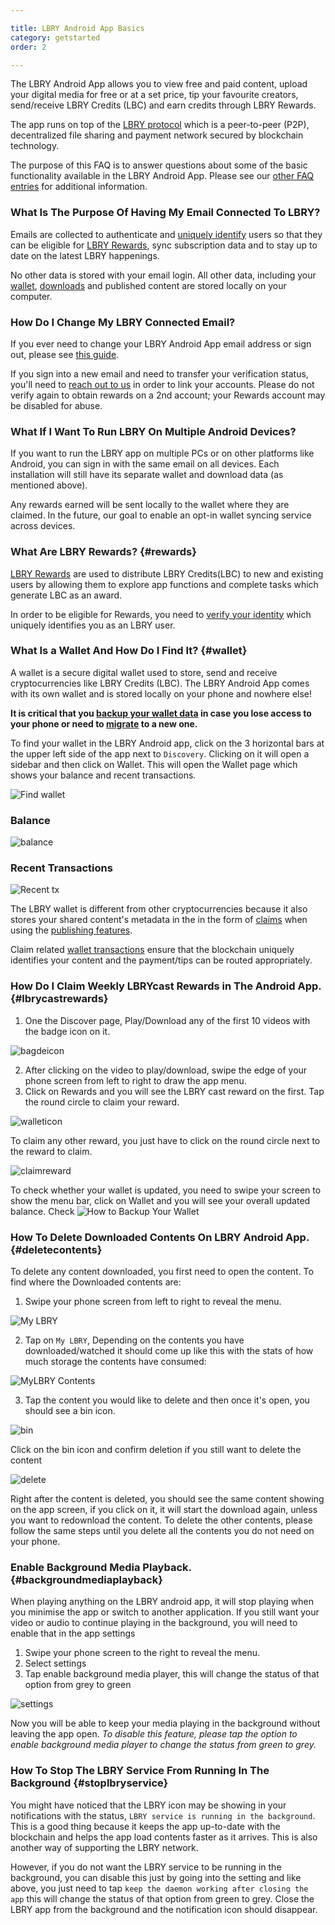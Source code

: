 ```yaml
---

title: LBRY Android App Basics
category: getstarted
order: 2

---
```


The LBRY Android App allows you to view free and paid content, upload your digital media for free or at a set price, tip your favourite creators, send/receive LBRY Credits (LBC) and earn credits through LBRY Rewards.

The app runs on top of the [LBRY protocol](https://lbry.io/faq/what-is-lbry) which is a peer-to-peer (P2P), decentralized file sharing and payment network secured by blockchain technology. 

The purpose of this FAQ is to answer questions about some of the basic functionality available in the LBRY Android App. Please see our [other FAQ entries](https://lbry.io/faq) for additional information.

### What Is The Purpose Of Having My Email Connected To LBRY?

Emails are collected to authenticate and [uniquely identify](https://lbry.io/faq/identity-requirements) users so that they can be eligible for [LBRY Rewards](#rewards), sync subscription data and to stay up to date on the latest LBRY happenings.

No other data is stored with your email login. All other data, including your [wallet](#wallet), [downloads](#data) and published content are stored locally on your computer.

### How Do I Change My LBRY Connected Email?

If you ever need to change your LBRY Android App email address or sign out, please see [this guide](https://lbry.io/faq/how-to-change-email).

If you sign into a new email and need to transfer your verification status, you'll need to [reach out to us](mailto:help@lbryio) in order to link your accounts. Please do not verify again to obtain rewards on a 2nd account; your Rewards account may be disabled for abuse.

### What If I Want To Run LBRY On Multiple Android Devices?

If you want to run the LBRY app on multiple PCs or on other platforms like Android, you can sign in with the same email on all devices. Each installation will still have its separate wallet and download data (as mentioned above).

Any rewards earned will be sent locally to the wallet where they are claimed. In the future, our goal to enable an opt-in wallet syncing service across devices. 

### What Are LBRY Rewards? {#rewards}

[LBRY Rewards](https://lbry.io/faq/rewards) are used to distribute LBRY Credits(LBC) to new and existing users by allowing them to explore app functions and complete tasks which generate LBC as an award.

In order to be eligible for Rewards, you need to [verify your identity](https://lbry.io/faq/identity-requirements) which uniquely identifies you as an LBRY user.

### What Is a Wallet And How Do I Find It? {#wallet}

A wallet is a secure digital wallet used to store, send and receive cryptocurrencies like LBRY Credits (LBC). 
The LBRY Android App comes with its own wallet and is stored locally on your phone and nowhere else!

**It is critical that you [backup your wallet data](https://lbry.io/faq/how-to-backup-wallet) in case you lose access to your phone or need to [migrate](https://lbry.io/faq/backup-data) to a new one.**

To find your wallet in the LBRY Android app, click on the 3 horizontal bars at the upper left side of the app next to `Discovery`. Clicking on it will open a sidebar and then click on Wallet. This will open the Wallet page which shows your balance and recent transactions.

![Find wallet](https://spee.ch/b3535b68750ad69c48566cb028c67d323d1fdeb9/walli.jpg)

### Balance

![balance](https://spee.ch/e7f125b643e30f8bac2d8c4657bc14874a60e25e/WALLETADD1.jpg)

### Recent Transactions

![Recent tx](https://spee.ch/daa89fcca6411ad2505cdc6e092fcaf4f22f4802/recent1.jpg)

The LBRY wallet is different from other cryptocurrencies because it also stores your shared content's metadata in the in the form of [claims](https://lbry.io/faq/naming) when using the [publishing features](https://lbry.io/faq/how-to-publish).

Claim related [wallet transactions](https://lbry.io/faq/transaction-types) ensure that the blockchain uniquely identifies your content and the payment/tips can be routed appropriately.

### How Do I Claim Weekly LBRYcast Rewards in The Android App. {#lbrycastrewards}

1. One the Discover page, Play/Download any of the first 10 videos with the badge icon on it.

![bagdeicon](https://spee.ch/4176685c4fd51d31f623430d6ac17e9949ecab39/badge.jpg)

2. After clicking on the video to play/download, swipe the edge of your phone screen from left to right to draw the app menu.
3. Click on Rewards and you will see the LBRY cast reward on the first. Tap the round circle to claim your reward. 

![walleticon](https://spee.ch/beceef63dbf682cd1ed1ebdbee9b1845de10959b/swipe.gif)

To claim any other reward, you just have to click on the round circle next to the reward to claim.

![claimreward](https://spee.ch/d706d5965b7befa4b1de02e71739ff5c948071c0/claim.jpg)

To check whether your wallet is updated, you need to swipe your screen to show the menu bar, click on Wallet and you will see your overall updated balance. Check ![How to Backup Your Wallet](https://lbry.io/faq/how-to-backup-wallet)

### How To Delete Downloaded Contents On LBRY Android App. {#deletecontents}

To delete any content downloaded, you first need to open the content.
To find where the Downloaded contents are:

1. Swipe your phone screen from left to right to reveal the menu.

![My LBRY](https://spee.ch/6467e4d3ce5a151f92c481bdd527ba9a44ee5954/myLBRY.jpg)

2. Tap on `My LBRY`, Depending on the contents you have downloaded/watched it should come up like this with the stats of how much
storage the contents have consumed:

![MyLBRY Contents](https://spee.ch/8e067e5f5e65b97e77f9dc2f526f2a3196ec88ad/mylin.jpg)

3. Tap the content you would like to delete and then once it's open, you should see a bin icon.

![bin](https://spee.ch/424e2150c7d03231c966634ba6307b019b6654e6/delete.jpg)

Click on the bin icon and confirm deletion if you still want to delete the content

![delete](https://spee.ch/7411547d0aea6da1b0c765151c4ffd0e30b2c9fd/delete1.jpg)

Right after the content is deleted, you should see the same content showing on the app screen, if you click on it, it will start the download again, unless you want to redownload the content. 
To delete the other contents, please follow the same steps until you delete all the contents you do not need on your phone.

### Enable Background Media Playback. {#backgroundmediaplayback}

When playing anything on the LBRY android app, it will stop playing when you minimise the app or switch to another application.
If you still want your video or audio to continue playing in the background, you will need to enable that in the app settings

1. Swipe your phone screen to the right to reveal the menu.
2. Select settings 
3. Tap enable background media player, this will change the status of that option from grey to green

![settings](https://spee.ch/6169bbad4908bee2378f09a7ea048b981a79ebe5/enable.jpg)

Now you will be able to keep your media playing in the background without leaving the app open.
*To disable this feature, please tap the option to enable background media player to change the status from green to grey.*

### How To Stop The LBRY Service From Running In The Background {#stoplbryservice}

You might have noticed that the LBRY icon may be showing in your notifications with the status, `LBRY service is running in the background`. This is a good thing because it keeps the app up-to-date with the blockchain and helps the app load contents faster as it arrives. This is also another way of supporting the LBRY network.

However, if you do not want the LBRY service to be running in the background, you can disable this just by going into the setting and like above, you just need to tap `keep the daemon working after closing the app` this will change the status of that option from green to grey. Close the LBRY app from the background and the notification icon should disappear.
